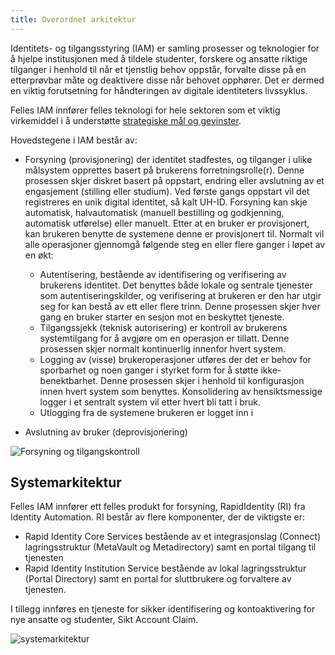 ```yaml
---
title: Overordnet arkitektur
---
```



Identitets- og tilgangsstyring (IAM) er samling prosesser og teknologier for å hjelpe institusjonen med å tildele studenter, forskere og ansatte riktige tilganger i henhold til når et tjenstlig behov oppstår, forvalte disse på en etterprøvbar måte og deaktivere disse når behovet opphører. Det er dermed en viktig forutsetning for håndteringen av digitale identiteters livssyklus.

Felles IAM innfører felles teknologi for hele sektoren som et viktig virkemiddel i å understøtte [strategiske mål og gevinster](./gevinster).

Hovedstegene i IAM består av:

* Forsyning (provisjonering) der identitet stadfestes, og tilganger i ulike målsystem opprettes basert på brukerens forretningsrolle(r). Denne prosessen skjer diskret basert på oppstart, endring eller avslutning av et engasjement (stilling eller studium). Ved første gangs oppstart vil det registreres en unik digital identitet, så kalt UH-ID. Forsyning kan skje automatisk, halvautomatisk (manuell bestilling og godkjenning, automatisk utførelse) eller manuelt.
  Etter at en bruker er provisjonert, kan brukeren benytte de systemene denne er provisjonert til. Normalt vil alle operasjoner gjennomgå følgende steg en eller flere ganger i løpet av en økt:
  * Autentisering, bestående av identifisering og verifisering av brukerens identitet. Det benyttes både lokale og sentrale tjenester som autentiseringskilder, og verifisering at brukeren er den har utgir seg for kan bestå av ett eller flere trinn. Denne prosessen skjer hver gang en bruker starter en sesjon mot en beskyttet tjeneste.
  * Tilgangssjekk (teknisk autorisering) er kontroll av brukerens systemtilgang for å avgjøre om en operasjon er tillatt. Denne prosessen skjer normalt kontinuerlig innenfor hvert system.
  * Logging av (visse) brukeroperasjoner utføres der det er behov for sporbarhet og noen ganger i styrket form for å støtte ikke-benektbarhet. Denne prosessen skjer i henhold til konfigurasjon innen hvert system   som benyttes. Konsolidering av hensiktsmessige logger i et sentralt system vil etter hvert bli tatt i bruk.
  * Utlogging fra de systemene brukeren er logget inn i

* Avslutning av bruker (deprovisjonering)

![Forsyning og tilgangskontroll](/img/iam/figur1.png)


## Systemarkitektur

Felles IAM innfører ett felles produkt for forsyning, RapidIdentity (RI) fra Identity Automation. RI består av flere komponenter, der de viktigste er:

* Rapid Identity Core Services bestående av et integrasjonslag (Connect) lagringsstruktur (MetaVault og Metadirectory) samt en portal tilgang til tjenesten
* Rapid Identity Institution Service bestående av lokal lagringsstruktur (Portal Directory) samt en portal for sluttbrukere og forvaltere av tjenesten.


I tillegg innføres en tjeneste for sikker identifisering og kontoaktivering for nye ansatte og studenter, Sikt Account Claim.


![systemarkitektur](/img/iam/systemarkitektur.png)
